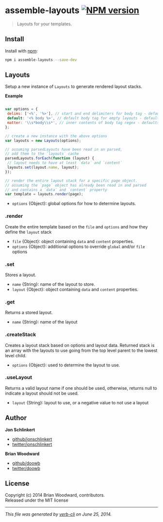 # assemble-layouts [![NPM version](https://badge.fury.io/js/assemble-layouts.png)](http://badge.fury.io/js/assemble-layouts)

> Layouts for your templates.

## Install
Install with [npm](npmjs.org):

```bash
npm i assemble-layouts --save-dev
```

## Layouts

Setup a new instance of `Layouts` to generate
rendered layout stacks.

**Example**
```js

var options = {
 delims: ['<%', '%>'], // start and end delimiters for body tag - defaults to ['{{', '}}']
 default: '<% body %>', // default body tag for empty layouts - defaults to '{{ body }}'
 matter: '\\s*body\\s*', // inner contents of body tag regex - defaults to '\\s*body\\s*'
};

// create a new instance with the above options
var layouts = new Layouts(options);

// assuming parsedLayouts have been read in an parsed,
// add them to the `layouts` cache
parsedLayouts.forEach(function (layout) {
 // layout needs to have at least `data` and `content`
 layouts.set(layout.name, layout);
});

// render the entire layout stack for a specific page object.
// assuming the `page` object has already been read in and parsed
// and contains a `data` and `content` property
var template = layouts.render(page);

```

* `options` {Object}: global options for how to determine layouts.   


### .render

Create the entire template based on the `file` and `options`
and how they define the `layout` stack

* `file` {Object}: object containing `data` and `content` properties. 
* `options` {Object}: additional options to override `global` and/or `file` options   


### .set

Stores a layout.

* `name` {String}: name of the layout to store. 
* `layout` {Object}: object containing `data` and `content` properties.   


### .get

Returns a stored layout.

* `name` {String}: name of the layout   


### .createStack

Creates a layout stack based on options and layout data.
Returned stack is an array with the layouts to use going
from the top level parent to the lowest level child.

* `options` {Object}: used to determine the layout to use.   


### .useLayout

Returns a valid layout name if one should be used, otherwise,
returns null to indicate a layout should not be used.

* `layout` {String}: layout to use, or a negative value to not use a layout

## Author

**Jon Schlinkert**

+ [github/jonschlinkert](https://github.com/jonschlinkert)
+ [twitter/jonschlinkert](http://twitter.com/jonschlinkert)

**Brian Woodward**

+ [github/doowb](https://github.com/doowb)
+ [twitter/doowb](http://twitter.com/doowb)


## License
Copyright (c) 2014 Brian Woodward, contributors.  
Released under the MIT license

***

_This file was generated by [verb-cli](https://github.com/assemble/verb-cli) on June 25, 2014._